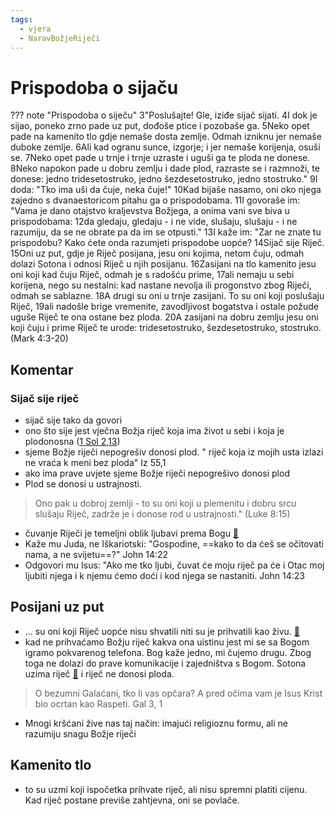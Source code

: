 ```yaml
---
tags:
  - vjera
  - NaravBožjeRiječi
---
```

# Prispodoba o sijaču
??? note "Prispodoba o siječu"
	3"Poslušajte! Gle, iziđe sijač sijati.
	4I dok je sijao, poneko zrno pade uz put, dođoše ptice i pozobaše ga.
	5Neko  opet pade na kamenito tlo gdje nemaše dosta zemlje. Odmah izniknu  jer nemaše duboke zemlje.
	6Ali kad ogranu sunce, izgorje; i  jer nemaše korijenja, osuši se.
	7Neko opet pade u trnje i trnje  uzraste i uguši ga te ploda ne donese.
	8Neko napokon pade u  dobru zemlju i dade plod, razraste se i razmnoži, te donese:  jedno tridesetostruko, jedno šezdesetostruko, jedno stostruko."
	9I doda: "Tko ima uši da čuje, neka čuje!"
	10Kad bijaše nasamo, oni oko njega zajedno s dvanaestoricom  pitahu ga o prispodobama.
	11I govoraše im: "Vama je dano otajstvo  kraljevstva Božjega, a onima vani sve biva u prispodobama:
	12da gledaju, gledaju - i ne vide, slušaju, slušaju - i ne razumiju, da se ne obrate pa da im se otpusti."
	13I kaže im: "Zar ne znate tu prispodobu? Kako ćete onda  razumjeti prispodobe uopće?
	14Sijač sije Riječ.
	15Oni uz  put, gdje je Riječ posijana, jesu oni kojima, netom čuju, odmah  dolazi Sotona i odnosi Riječ u njih posijanu.
	16Zasijani na  tlo kamenito jesu oni koji kad čuju Riječ, odmah je s radošću  prime,
	17ali nemaju u sebi korijena, nego su nestalni: kad  nastane nevolja ili progonstvo zbog Riječi, odmah se sablazne.
	18A drugi su oni u trnje zasijani. To su oni koji poslušaju  Riječ,
	19ali nadošle brige vremenite, zavodljivost bogatstva  i ostale požude uguše Riječ te ona ostane bez ploda.
	20A zasijani  na dobru zemlju jesu oni koji čuju i prime Riječ te urode: tridesetostruko, šezdesetostruko, stostruko.
	 (Mark 4:3-20)

## Komentar

### Sijač sije riječ
- sijač sije tako da govori
- ono što sije jest vječna Božja riječ koja ima život u sebi i koja je plodonosna ([1 Sol 2,13](3.Biblijski_tekstovi/1-Sol-2,13.md))
- sjeme Božje riječi nepogrešiv donosi plod. " riječ koja iz mojih usta izlazi ne  vraća k meni bez ploda" Iz 55,1
- ako ima prave uvjete sjeme Božje riječi nepogrešivo donosi plod
- Plod se donosi u ustrajnosti.
> Ono pak u dobroj zemlji - to su oni koji u plemenitu  i dobru srcu slušaju Riječ, zadrže je i donose rod u ustrajnosti."
 (Luke 8:15)
- čuvanje Riječi je temeljni oblik ljubavi prema Bogu [📝](../1.tečaj/030-Narav-Božje-riječi.md) 
-   Kaže mu Juda, ne Iškariotski: "Gospodine, ==kako to da  ćeš se očitovati nama, a ne svijetu==?" John 14:22 
- Odgovori mu Isus: "Ako me tko ljubi, čuvat će moju riječ pa će i Otac moj ljubiti njega i k njemu ćemo doći i kod njega se nastaniti. John 14:23 


## Posijani uz put
- ... su oni koji Riječ uopće nisu shvatili niti su je prihvatili kao živu. [📝](3.Biblijski_tekstovi/1-Sol-2,13.md)  
- kad ne prihvaćamo Božju riječ kakva ona uistinu  jest mi se sa Bogom igramo pokvarenog telefona. Bog kaže jedno, mi čujemo drugu. Zbog toga ne dolazi do prave komunikacije i zajedništva s Bogom. Sotona uzima riječ [📝](3.Biblijski_tekstovi/Gal-3_1-5.md) i riječ ne donosi ploda. 
>   O bezumni Galaćani, tko li vas opčara? A pred očima vam je  Isus Krist bio ocrtan kao Raspeti. Gal 3, 1 

- Mnogi kršćani žive nas taj način: imajući religioznu formu, ali ne razumiju snagu Božje riječi

## Kamenito tlo
- to su uzmi koji ispočetka prihvate riječ, ali nisu spremni platiti cijenu. Kad riječ postane previše zahtjevna, oni se povlače.